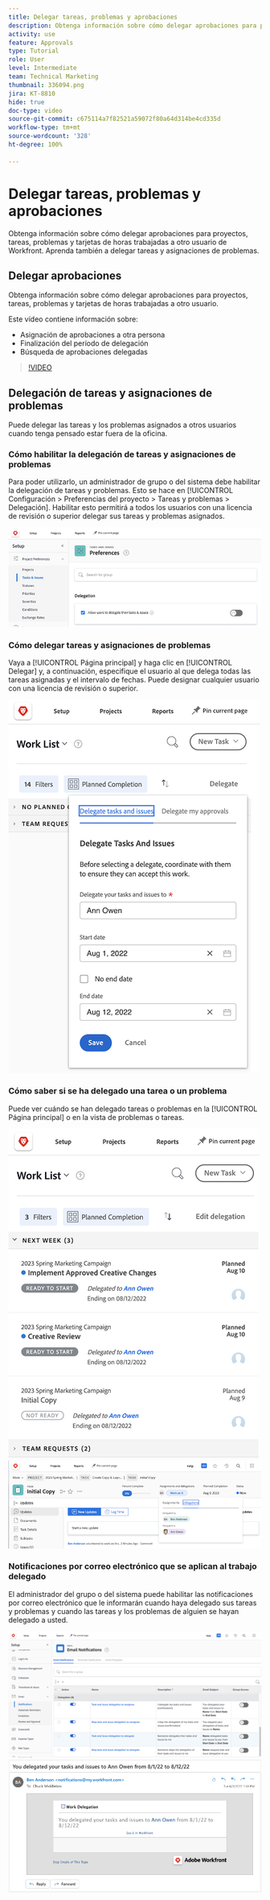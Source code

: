 ```yaml
---
title: Delegar tareas, problemas y aprobaciones
description: Obtenga información sobre cómo delegar aprobaciones para proyectos, tareas, problemas y tarjetas de horas trabajadas a otro usuario de Workfront. Aprenda también a delegar tareas y asignaciones de problemas.
activity: use
feature: Approvals
type: Tutorial
role: User
level: Intermediate
team: Technical Marketing
thumbnail: 336094.png
jira: KT-8810
hide: true
doc-type: video
source-git-commit: c675114a7f82521a59072f80a64d314be4cd335d
workflow-type: tm+mt
source-wordcount: '328'
ht-degree: 100%

---
```


# Delegar tareas, problemas y aprobaciones

Obtenga información sobre cómo delegar aprobaciones para proyectos, tareas, problemas y tarjetas de horas trabajadas a otro usuario de Workfront. Aprenda también a delegar tareas y asignaciones de problemas.

## Delegar aprobaciones

Obtenga información sobre cómo delegar aprobaciones para proyectos, tareas, problemas y tarjetas de horas trabajadas a otro usuario.

Este vídeo contiene información sobre:

* Asignación de aprobaciones a otra persona
* Finalización del período de delegación
* Búsqueda de aprobaciones delegadas

>[!VIDEO](https://video.tv.adobe.com/v/336094/?quality=12&learn=on)

<!---
learn more URLS
Delegate approval request
--->

## Delegación de tareas y asignaciones de problemas

Puede delegar las tareas y los problemas asignados a otros usuarios cuando tenga pensado estar fuera de la oficina.

### Cómo habilitar la delegación de tareas y asignaciones de problemas

Para poder utilizarlo, un administrador de grupo o del sistema debe habilitar la delegación de tareas y problemas. Esto se hace en [!UICONTROL Configuración > Preferencias del proyecto > Tareas y problemas > Delegación]. Habilitar esto permitirá a todos los usuarios con una licencia de revisión o superior delegar sus tareas y problemas asignados.

![Captura de pantalla que muestra la [!UICONTROL Configuración] de preferencias de delegación](assets/delegation-1.png)

### Cómo delegar tareas y asignaciones de problemas

Vaya a [!UICONTROL Página principal] y haga clic en [!UICONTROL Delegar] y, a continuación, especifique el usuario al que delega todas las tareas asignadas y el intervalo de fechas. Puede designar cualquier usuario con una licencia de revisión o superior.

![Captura de pantalla que muestra la pestaña delegación en la [!UICONTROL Página principal]](assets/delegation-2.png)

### Cómo saber si se ha delegado una tarea o un problema

Puede ver cuándo se han delegado tareas o problemas en la [!UICONTROL Página principal] o en la vista de problemas o tareas.

![Captura de pantalla que muestra la asignación de tareas delegadas en el [!UICONTROL Inicio]](assets/delegation-4.png)
![Captura de pantalla que muestra la asignación de tarea delegada en la vista de tareas](assets/delegation-3.png)

### Notificaciones por correo electrónico que se aplican al trabajo delegado

El administrador del grupo o del sistema puede habilitar las notificaciones por correo electrónico que le informarán cuando haya delegado sus tareas y problemas y cuando las tareas y los problemas de alguien se hayan delegado a usted.

![Captura de pantalla que muestra las opciones de [!UICONTROL Configuración] de notificación por correo electrónico para la delegación](assets/delegation-5.png)
![Captura de pantalla que muestra un correo electrónico de delegación de trabajo](assets/delegation-6.png)
